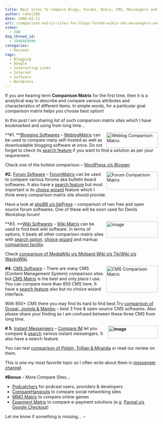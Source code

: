 ```yaml
---
title: Best Sites To Compare Blogs, Forums, Wikis, CMS, Messengers and more!
author: rahul286
date: 2008-03-12
url: /comparison-matrix-sites-for-blogs-forums-wikis-cms-messengers-and-more/
views:
  - 288
dsq_thread_id:
  - 2946463698
categories:
  - Reviews
tags:
  - Blogging
  - Google
  - Interesting Links
  - Internet
  - Software
  - Wordpress
---
```

If you are hearing term **Comparison Matrix** for the first time, then it is a analytical way to describe and compare various attributes and characteristics of different items. In simple words, for a particular goal comparison matrix helps you choose best option!

In this post I am sharing list of such comparison matrix sites which I have bookmarked and using from long time&#8230;

**#1. **<a href="http://www.weblogmatrix.org/" onclick="_gaq.push(['_trackEvent', 'outbound-article', 'http://www.weblogmatrix.org/', '']);" ><img class="wp-image-52187" src="http://cdn.devilsworkshop.org/files/2008/03/image6.png" style="border: 0px none;margin: 0px 0px 0px 5px" alt="Weblog Comparison Matrix" align="right" border="0" height="51" width="170" /></a><a href="http://www.weblogmatrix.org/" onclick="_gaq.push(['_trackEvent', 'outbound-article', 'http://www.weblogmatrix.org/', 'Blogging Softwares']);" >Blogging Softwares</a> &#8211; <a href="http://www.weblogmatrix.org/" onclick="_gaq.push(['_trackEvent', 'outbound-article', 'http://www.weblogmatrix.org/', 'WeblogMatrix']);" >WeblogMatrix</a> can be used to compare many self-hosted as well as downloadable blogging software at once. Do not forget to check its <a href="http://www.weblogmatrix.org/search.php" onclick="_gaq.push(['_trackEvent', 'outbound-article', 'http://www.weblogmatrix.org/search.php', 'search feature']);" >search feature</a> if you want to find a solution as per your requirement.

Check one of the hottest comparison &#8211; <a href="http://www.weblogmatrix.org/compare/Blogger+Wordpress" onclick="_gaq.push(['_trackEvent', 'outbound-article', 'http://www.weblogmatrix.org/compare/Blogger+Wordpress', 'WordPress v/s Blogger']);" >WordPress v/s Blogger</a>.

**#2.** <a href="http://www.forummatrix.org/" onclick="_gaq.push(['_trackEvent', 'outbound-article', 'http://www.forummatrix.org/', '']);" ><img src="http://cdn.devilsworkshop.org/files/2008/03/image7.png" style="border: 0px none;margin: 0px 0px 0px 5px" alt="Forum Comparison Matrix" align="right" border="0" height="59" width="170" /></a><a href="http://www.forummatrix.org/" onclick="_gaq.push(['_trackEvent', 'outbound-article', 'http://www.forummatrix.org/', 'Forum Software']);" >Forum Software</a> &#8211; <a href="http://www.forummatrix.org/" onclick="_gaq.push(['_trackEvent', 'outbound-article', 'http://www.forummatrix.org/', 'ForumMatrix']);" >ForumMatrix</a> can be used to compare various forums aka bulletin board softwares. It also have a <a href="http://www.forummatrix.org/search.php" onclick="_gaq.push(['_trackEvent', 'outbound-article', 'http://www.forummatrix.org/search.php', 'search feature']);" >search feature</a> but most important is its <a href="http://www.forummatrix.org/wizard.php" onclick="_gaq.push(['_trackEvent', 'outbound-article', 'http://www.forummatrix.org/wizard.php', 'choice wizard']);" >choice wizard</a> feature which I think every comparison matrix site should provide.

Have a look at <a href="http://www.forummatrix.org/compare/bbPress+phpBB" onclick="_gaq.push(['_trackEvent', 'outbound-article', 'http://www.forummatrix.org/compare/bbPress+phpBB', 'phpBB v/s bbPress']);" >phpBB v/s bbPress</a> &#8211; comparison of two free and open source forum softwares. One of these will be soon used for Devils Workshop forum!

**#3. <a href="http://www.wikimatrix.org/" onclick="_gaq.push(['_trackEvent', 'outbound-article', 'http://www.wikimatrix.org/', '']);" ><img src="http://cdn.devilsworkshop.org/files/2008/03/image8.png" style="border: 0px none;margin: 0px 0px 0px 5px" alt="image" align="right" border="0" height="54" width="170" /></a> **<a href="http://www.wikimatrix.org/" onclick="_gaq.push(['_trackEvent', 'outbound-article', 'http://www.wikimatrix.org/', 'Wiki Softwares']);" >Wiki Softwares</a> &#8211; <a href="http://www.wikimatrix.org/" onclick="_gaq.push(['_trackEvent', 'outbound-article', 'http://www.wikimatrix.org/', 'Wiki Matrix']);" >Wiki Matrix</a> can be used to find best wiki software. In terms of options, it beats all other comparison matrix sites with <a href="http://www.wikimatrix.org/search.php" onclick="_gaq.push(['_trackEvent', 'outbound-article', 'http://www.wikimatrix.org/search.php', 'search option']);" >search option</a>, <a href="http://www.wikimatrix.org/wizard.php" onclick="_gaq.push(['_trackEvent', 'outbound-article', 'http://www.wikimatrix.org/wizard.php', 'choice wizard']);" >choice wizard</a> and markup <a href="http://www.wikimatrix.org/syntax.php" onclick="_gaq.push(['_trackEvent', 'outbound-article', 'http://www.wikimatrix.org/syntax.php', 'comparison facility']);" >comparison facility</a>.

Check <a href="http://www.wikimatrix.org/compare/MediaWiki+Midgard-Wiki+TikiWiki-CMS-Groupware+WackoWiki" onclick="_gaq.push(['_trackEvent', 'outbound-article', 'http://www.wikimatrix.org/compare/MediaWiki+Midgard-Wiki+TikiWiki-CMS-Groupware+WackoWiki', 'comparison of MediaWiki v/s Midgard-Wiki v/s TikiWiki v/s WackoWiki']);" title="http://www.wikimatrix.org/compare/MediaWiki+Midgard-Wiki+TikiWiki-CMS-Groupware+WackoWiki">comparison of MediaWiki v/s Midgard-Wiki v/s TikiWiki v/s WackoWiki</a>.

**#4.** <a href="http://www.cmsmatrix.org/" onclick="_gaq.push(['_trackEvent', 'outbound-article', 'http://www.cmsmatrix.org/', '']);" ><img src="http://cdn.devilsworkshop.org/files/2008/03/image9.png" style="border: 0px none;margin: 0px 0px 0px 5px" alt="CMS Comparison Matrix" align="right" border="0" height="88" width="170" /></a><a href="http://www.cmsmatrix.org/" onclick="_gaq.push(['_trackEvent', 'outbound-article', 'http://www.cmsmatrix.org/', 'CMS Software']);" >CMS Software</a> &#8211; There are many CMS (Content Management System) comparison sites but <a href="http://www.cmsmatrix.org/" onclick="_gaq.push(['_trackEvent', 'outbound-article', 'http://www.cmsmatrix.org/', 'CMS Matrix']);" >CMS Matrix</a> is the best and only place I use. You can compare more than 850 CMS here. It have a <a href="http://www.cmsmatrix.org/matrix/cms-matrix?func=search" onclick="_gaq.push(['_trackEvent', 'outbound-article', 'http://www.cmsmatrix.org/matrix/cms-matrix?func=search', 'search feature']);" >search feature</a> also but no choice wizard interface.

With 850+ CMS there you may find its hard to find best.Try <a href="http://www.cmsmatrix.org/matrix/cms-matrix?func=compare&listingId=1050&listingId=VRQptHQyGsFCFf8IsmDB3g&listingId=1074" onclick="_gaq.push(['_trackEvent', 'outbound-article', 'http://www.cmsmatrix.org/matrix/cms-matrix?func=compare&listingId=1050&listingId=VRQptHQyGsFCFf8IsmDB3g&listingId=1074', 'comparison of Drupal, Joomla & Mambo']);" >comparison of Drupal, Joomla & Mambo</a> &#8211; best 3 free & open-source CMS softwares. Also please share your finding as I am confused between these three CMS from long time.

**#<a href="http://www.compareim.com/" onclick="_gaq.push(['_trackEvent', 'outbound-article', 'http://www.compareim.com/', '']);" ><img src="http://cdn.devilsworkshop.org/files/2008/03/image10.png" style="border: 0px none;margin: 0px 0px 0px 5px" alt="image" align="right" border="0" height="42" width="164" /></a> 5.** <a href="http://www.compareim.com/" onclick="_gaq.push(['_trackEvent', 'outbound-article', 'http://www.compareim.com/', 'Instant Messengers']);" >Instant Messengers</a> &#8211; <a href="http://www.compareim.com/" onclick="_gaq.push(['_trackEvent', 'outbound-article', 'http://www.compareim.com/', 'Compare IM']);" >Compare IM</a> let you compare & <a href="http://www.compareim.com/im?func=search" onclick="_gaq.push(['_trackEvent', 'outbound-article', 'http://www.compareim.com/im?func=search', 'search']);" >search</a> various instant messengers. It also have a search feature.

You can test <a href="http://www.compareim.com/im?func=compare&listingId=fUuaVTgyu66Zsz49HRUOpw&listingId=3EmQj2DrfFByxVF0ahr88w&listingId=4OsS2K-tkc-dq8W-1Uu01A" onclick="_gaq.push(['_trackEvent', 'outbound-article', 'http://www.compareim.com/im?func=compare&listingId=fUuaVTgyu66Zsz49HRUOpw&listingId=3EmQj2DrfFByxVF0ahr88w&listingId=4OsS2K-tkc-dq8W-1Uu01A', 'comparison of Pidgin, Trillian & Miranda']);" >comparison of Pidgin, Trillian & Miranda</a> or read our review on them.

This is one my most favorite topic so I often write about them in [messenger channel][1].

**#Bonus** &#8211; More Compare Sites&#8230;

  * <a href="http://www.podcatchermatrix.org/" onclick="_gaq.push(['_trackEvent', 'outbound-article', 'http://www.podcatchermatrix.org/', 'Podcatchers']);" >Podcatchers</a> for podcast users, providers & developers
  * <a href="http://www.comparehangouts.com/" onclick="_gaq.push(['_trackEvent', 'outbound-article', 'http://www.comparehangouts.com/', 'CompareHangouts']);" >CompareHangouts</a> to compare social networking sites
  * <a href="http://www.mmomatrix.com" onclick="_gaq.push(['_trackEvent', 'outbound-article', 'http://www.mmomatrix.com', 'MMO Matrix']);" >MMO Matrix</a> to compare online games
  * <a href="http://www.epaymentmatrix.com" onclick="_gaq.push(['_trackEvent', 'outbound-article', 'http://www.epaymentmatrix.com', 'Epayment Matrix']);" >Epayment Matrix</a> to compare e-payment solutions (e.g. <a href="http://www.epaymentmatrix.com/home/payment-gateways?func=compare&listingId=9TDuKRX1BuHPBv0NOQA_8w&listingId=hEwOQSUuRnLcB-aUtW9dPA" onclick="_gaq.push(['_trackEvent', 'outbound-article', 'http://www.epaymentmatrix.com/home/payment-gateways?func=compare&listingId=9TDuKRX1BuHPBv0NOQA_8w&listingId=hEwOQSUuRnLcB-aUtW9dPA', 'Paypal v/s Google Checkout']);" >Paypal v/s Google Checkout</a>)

Let me know if something is missing&#8230; <img src="http://devilsworkshop.org/wp-includes/images/smilies/simple-smile.png" alt=":-)" class="wp-smiley" style="height: 1em; max-height: 1em;" />

 [1]: http://devilsworkshop.org/category/messenger/
